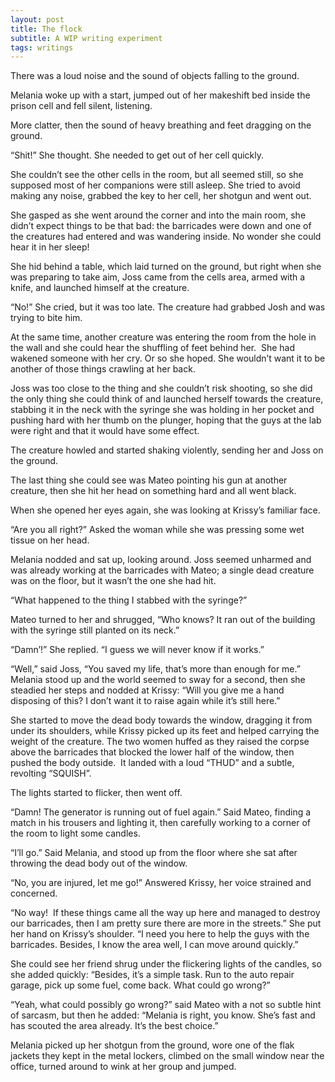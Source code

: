 ```yaml
---
layout: post
title: The flock
subtitle: A WIP writing experiment
tags: writings
---
```

There was a loud noise and the sound of objects falling to the ground.
  
Melania woke up with a start, jumped out of her makeshift bed inside the prison
cell and fell silent, listening.
  
More clatter, then the sound of heavy breathing and feet dragging on the ground.
  
“Shit!” She thought. She needed to get out of her cell quickly.
  
She couldn’t see the other cells in the room, but all seemed still, so she
supposed most of her companions were still asleep. She tried to avoid making any
noise, grabbed the key to her cell, her shotgun and went out.
  
She gasped as she went around the corner and into the main room, she didn’t
expect things to be that bad: the barricades were down and one of the creatures
had entered and was wandering inside. No wonder she could hear it in her sleep!
  
She hid behind a table, which laid turned on the ground, but right when she was
preparing to take aim, Joss came from the cells area, armed with a knife, and
launched himself at the creature.
  
“No!” She cried, but it was too late. The creature had grabbed Josh and was
trying to bite him.
  
At the same time, another creature was entering the room from the hole in the
wall and she could hear the shuffling of feet behind her.  She had wakened
someone with her cry. Or so she hoped. She wouldn’t want it to be another of
those things crawling at her back.
  
Joss was too close to the thing and she couldn’t risk shooting, so she did the
only thing she could think of and launched herself towards the creature,
stabbing it in the neck with the syringe she was holding in her pocket and
pushing hard with her thumb on the plunger, hoping that the guys at the lab were
right and that it would have some effect.
  
The creature howled and started shaking violently, sending her and Joss on the
ground.
  
The last thing she could see was Mateo pointing his gun at another creature,
then she hit her head on something hard and all went black.
  
When she opened her eyes again, she was looking at Krissy’s familiar face.
  
“Are you all right?” Asked the woman while she was pressing some wet tissue on
her head.
  
Melania nodded and sat up, looking around. Joss seemed unharmed and was already
working at the barricades with Mateo; a single dead creature was on the floor,
but it wasn’t the one she had hit.
  
“What happened to the thing I stabbed with the syringe?” 
  
Mateo turned to her and shrugged, “Who knows? It ran out of the building with
the syringe still planted on its neck.”
  
“Damn’!” She replied. “I guess we will never know if it works.”
  
“Well,” said Joss, “You saved my life, that’s more than enough for me.”
Melania stood up and the world seemed to sway for a second, then she steadied
her steps and nodded at Krissy: “Will you give me a hand disposing of this? I
don’t want it to raise again while it’s still here.”
  
She started to move the dead body towards the window, dragging it from under its
shoulders, while Krissy picked up its feet and helped carrying the weight of the
creature. The two women huffed as they raised the corpse above the barricades
that blocked the lower half of the window, then pushed the body outside.  It
landed with a loud “THUD” and a subtle, revolting “SQUISH”.
  
The lights started to flicker, then went off.
  
“Damn! The generator is running out of fuel again.” Said Mateo, finding a match
in his trousers and lighting it, then carefully working to a corner of the room
to light some candles.
  
“I’ll go.” Said Melania, and stood up from the floor where she sat after
throwing the dead body out of the window.
  
“No, you are injured, let me go!” Answered Krissy, her voice strained and
concerned.
  
“No way!  If these things came all the way up here and managed to destroy our
barricades, then I am pretty sure there are more in the streets.” She put her
hand on Krissy’s shoulder. “I need you here to help the guys with the
barricades. Besides, I know the area well, I can move around quickly.”
  
She could see her friend shrug under the flickering lights of the candles, so
she added quickly: “Besides, it’s a simple task. Run to the auto repair garage,
pick up some fuel, come back. What could go wrong?”
  
“Yeah, what could possibly go wrong?” said Mateo with a not so subtle hint of
sarcasm, but then he added: “Melania is right, you know. She’s fast and has
scouted the area already. It’s the best choice.” 
  
Melania picked up her shotgun from the ground, wore one of the flak jackets they
kept in the metal lockers, climbed on the small window near the office, turned
around to wink at her group and jumped.
